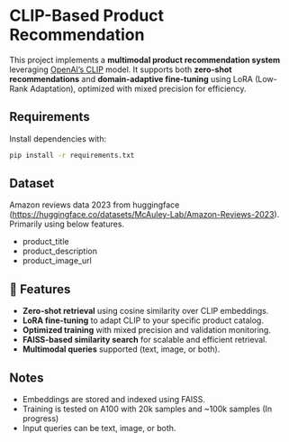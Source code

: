 # CLIP-Based Product Recommendation

This project implements a **multimodal product recommendation system** leveraging [OpenAI’s CLIP](https://huggingface.co/openai/clip-vit-base-patch32) model. 
It supports both **zero-shot recommendations** and **domain-adaptive fine-tuning** using LoRA (Low-Rank Adaptation), optimized with mixed precision for efficiency.

## Requirements

Install dependencies with:

```bash
pip install -r requirements.txt
```
## Dataset

Amazon reviews data 2023 from huggingface (https://huggingface.co/datasets/McAuley-Lab/Amazon-Reviews-2023). Primarily using below features.

- product_title
- product_description
- product_image_url

## 🔧 Features

-  **Zero-shot retrieval** using cosine similarity over CLIP embeddings.
-  **LoRA fine-tuning** to adapt CLIP to your specific product catalog.
-  **Optimized training** with mixed precision and validation monitoring.
-  **FAISS-based similarity search** for scalable and efficient retrieval.
-  **Multimodal queries** supported (text, image, or both).



## Notes

-   Embeddings are stored and indexed using FAISS.
-   Training is tested on A100 with 20k samples and ~100k samples (In progress)
-   Input queries can be text, image, or both.

